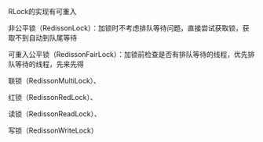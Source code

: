 RLock的实现有可重入

非公平锁（RedissonLock）：加锁时不考虑排队等待问题，直接尝试获取锁，获取不到自动到队尾等待

可重入公平锁（RedissonFairLock）：加锁前检查是否有排队等待的线程，优先排队等待的线程，先来先得

联锁（RedissonMultiLock）、

 红锁（RedissonRedLock）、

 读锁（RedissonReadLock）、 

写锁（RedissonWriteLock）

